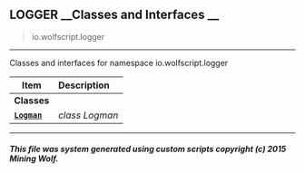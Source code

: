 ## LOGGER __Classes and Interfaces __

>io.wolfscript.logger

---

Classes and interfaces for namespace io.wolfscript.logger

Item | Description   
--- | :--- 
__Classes__|
__[`Logman`](Logman.md)__ | _class Logman_ 



---



##### This file was system generated using custom scripts copyright (c) 2015 Mining Wolf.
	

